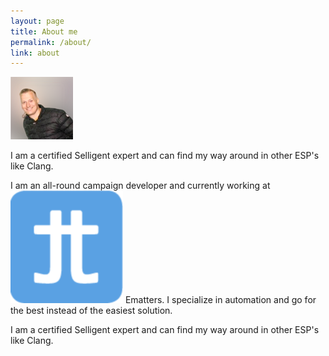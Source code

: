 ```yaml
---
layout: page
title: About me
permalink: /about/
link: about
---
```


 <img src="/images/ik.png" class="avatar">

 <P>I am a certified <span class="selligent">Selligent</span> expert and can find my way around in other ESP's like <span class="clang">Clang</span>.
</P>
<P>I am an all-round campaign developer and currently working at <span class="company"><img
src="/images/ematters.png" /> Ematters</span>. I specialize in automation and go for the best
instead of the easiest solution.
</P>
<P>I am a certified <span class="selligent">Selligent</span> expert and can find my way around in other
ESP's like <span class="clang">Clang</span>.
</P>
